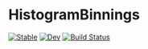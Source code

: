 # HistogramBinnings

[![Stable](https://img.shields.io/badge/docs-stable-blue.svg)](https://ArndtLab.github.io/HistogramBinnings.jl/stable/)
[![Dev](https://img.shields.io/badge/docs-dev-blue.svg)](https://ArndtLab.github.io/HistogramBinnings.jl/dev/)
[![Build Status](https://github.com/ArndtLab/HistogramBinnings.jl/actions/workflows/CI.yml/badge.svg?branch=main)](https://github.com/ArndtLab/HistogramBinnings.jl/actions/workflows/CI.yml?query=branch%3Amain)

